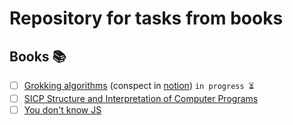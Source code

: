 # Repository for tasks from books

## Books 📚

- [ ] [Grokking algorithms](https://www.ozon.ru/context/detail/id/139296295/) (conspect in [notion](https://www.notion.so/06db95aef31b422e84e42cbf8a9bcbf9)) `in progress ⏳`
- [ ] [SICP Structure and Interpretation of Computer Programs](https://www.ozon.ru/context/detail/id/5322055/) 
- [ ] [You don't know JS](https://github.com/azat-io/you-dont-know-js-ru)